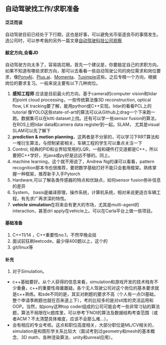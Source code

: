 ## 自动驾驶找工作/求职准备

#### 泛泛而谈

自动驾驶目前已经处于下行期，这也是好事，可以避免劣币驱逐良币的事情发生。选公司时，可以参考我的另外一篇文章[自动驾驶科技公司观察](https://iamwxy.com/自动驾驶科技公司观察.html)

#### 敲定方向,会看JD

自动驾驶方向太多了，容易挑花眼。首先一个建议是，你要敲定自己的求职方向。如果不知道有哪些求职方向，那可以去看看一些自动驾驶公司的岗位需求和岗位要求，像[PonyAI](https://www.pony.ai/)、[Plus.ai](http://www.zhijiakeji.com.cn/)、[Momenta](https://www.momenta.cn/)、[Tusimple](https://www.tusimple.com/cn/)这些。之后专精一个方向，根据岗位的要求复习。一般来说主要有以下几种岗位。

1. **感知工程师**
   应该是目前最火的方向，基于camera的computer vision和lidar的point cloud processing，一些传统算法像3D reconstruction, optical flow, LK tracking要了解，能用python或C++实现。lidar的看看PCL上的tutorial
   像YOLO这些state-of-art的算法可以从Github上drag一个下来跑一跑。数据集可以在kitti dataset上找。还有可以学一些sensor fusion的算法，在ROS上把lidar data和camera data register到一起。SLAM， 尤其是visual SLAM可以先了解下
2. **prediction & motion planning**，这两者是不分家的，可以学习下RRT算法和一堆衍生算法，与控制紧密相关，车辆工程的学生可以重点关注一下
3. Control, 经典的PID和业界较常用的LQR，一般和硬件打交道都是C++，所以要把C++学好，光java或py好是远远不够的。同上。
4. machine learning，这个就不用说了，Andrew Ng的课可以看看，pattern recognition那本书也很推荐，要把数学基础打好不能只会套用框架。熟练掌握一种框架，推荐新手入手Pytorch
5. Hardware,可以了解各类传感器的特点和优缺点，如何sensor fusion弥补信息的差异
6. System， basis是编译原理，操作系统，计算机系统，相对来说更适合车辆工程，有先求广再求深的特性。
7. **vehicle simulation**在将来会有更大的市场，尤其是multi-agent的interaction，甚至drl apply在vehicle上。可以在Carla平台上做一些项目。

#### 基础准备

1. C++11/14 ，C++重要性no.1，不然早晚会挂
2. 面试前狂刷leetcode，最少得400题以上，这个的
3. git/linux等

#### 补充

1. 对于Simulation。

- c++基础要好。从个人获得的信息来看，simulation和游戏开发的技术栈有不少重叠，c++的重要性毋庸置疑。各个无人驾驶公司对这个岗位的基本要求就是c++熟练。和sde不同的是，其实对刷题的要求不高（个人有一点OI基础，整个申请季刷题也就在百来道上下），考的比较多的是对stl库的灵活运用和OOP。当然，如pony这种top coder组成的公司可能会考一些非常刁钻的算法题，算法不局限在lc题库里，可以参考下NOI的算法及数据结构考查范围（或者ACM？不太清楚具体难度，应该不会那么难…）。
- 会有相应的专业考核。这点和职位高度相关，大部分职位是ML/CV相关的，simulation是和图形学关系比较大（面试考到过geometry和mesh的基本概念、3D math、各种渲染算法、unity和unreal应用）。